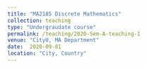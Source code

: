 ```yaml
---
title: "MA2185 Discrete Mathematics"
collection: teaching
type: "Undergraudate course"
permalink: /teaching/2020-Sem-A-teaching-1
venue: "CityU, MA Department"
date:  2020-09-01
location: "City, Country"
---
```



